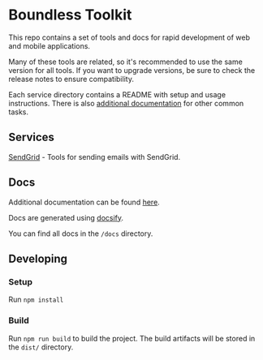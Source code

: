 # Boundless Toolkit

This repo contains a set of tools and docs for rapid development of web and mobile applications.

Many of these tools are related, so it's recommended to use the same version for all tools. If you want to upgrade versions, 
be sure to check the release notes to ensure compatibility.

Each service directory contains a README with setup and usage instructions. There is also 
[additional documentation](https://buildboundless.github.io/boundless-toolkit/) for other
common tasks.

## Services
[SendGrid](./src/sendgrid/README.md) - Tools for sending emails with SendGrid.

## Docs

Additional documentation can be found [here](https://buildboundless.github.io/boundless-toolkit/).

Docs are generated using [docsify](https://docsify.js.org/#/).

You can find all docs in the `/docs` directory.

## Developing

### Setup
Run `npm install`

### Build

Run `npm run build` to build the project. The build artifacts will be stored in the `dist/` directory.
